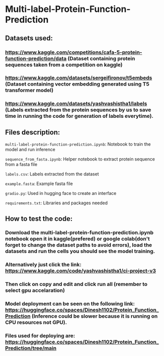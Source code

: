 # Multi-label-Protein-Function-Prediction
## Datasets used:
### https://www.kaggle.com/competitions/cafa-5-protein-function-prediction/data (Dataset containing protein sequences taken from a competition on kaggle)
### https://www.kaggle.com/datasets/sergeifironov/t5embeds (Dataset containing vector embedding generated using T5 transformer model)
### https://www.kaggle.com/datasets/yashvashistha1/labels (Labels extracted from the protein sequences by us to save time in running the code for generation of labels everytime).

## Files description:
`multi-label-protein-function-prediction.ipynb`: Notebook to train the model and run inference

`sequence_from_fasta.ipynb`: Helper notebook to extract protein sequence from a fasta file

`labels.csv`: Labels extracted from the dataset

`example.fasta`: Example fasta file

`gradio.py`: Used in hugging face to create an interface

`requirements.txt`: Libraries and packages needed 

## How to test the code: 
### Download the multi-label-protein-function-prediction.ipynb notebook open it in kaggle(prefered) or google colab(don't forget to change the dataset paths to avoid errors), load the datasets and run the cells you should see the model training.
### Alternatively just click the link: https://www.kaggle.com/code/yashvashistha1/ci-project-v3
### Then click on copy and edit and click run all (remember to select gpu accelaration)
### Model deployment can be seen on the following link: https://huggingface.co/spaces/Dinesh1102/Protein_Function_Prediction (Inference could be slower because it is running on CPU resources not GPU).
### Files used for deploying are: https://huggingface.co/spaces/Dinesh1102/Protein_Function_Prediction/tree/main
